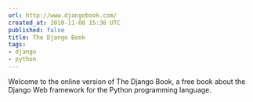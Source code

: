 ```yaml
---
url: http://www.djangobook.com/
created_at: 2010-11-08 15:36 UTC
published: false
title: The Django Book
tags:
- django
- python
---
```


Welcome to the online version of The Django Book, a free book about the Django Web framework for the Python programming language.
